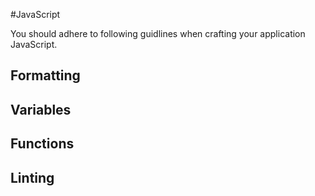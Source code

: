 #JavaScript

You should adhere to following guidlines when crafting your application JavaScript.

## Formatting

## Variables

## Functions

## Linting
